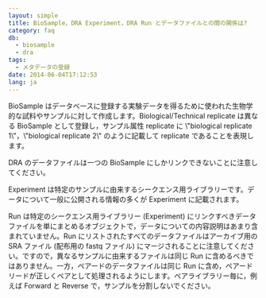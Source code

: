 ```yaml
---
layout: simple
title: BioSample，DRA Experiment，DRA Run とデータファイルとの間の関係は?
category: faq
db:
  - biosample
  - dra
tags: 
  - メタデータの登録
date: 2014-06-04T17:12:53
lang: ja
---
```




<p>BioSample はデータベースに登録する実験データを得るために使われた生物学的な試料やサンプルに対して作成します。Biological/Technical replicate は異なる BioSample として登録し，サンプル属性 replicate に \"biological replicate 1\"，\"biological replicate 2\" のように記載して replicate であることを表現します。</p>
<p>DRA のデータファイルは一つの BioSample にしかリンクできないことに注意してください。</p>
<p>Experiment は特定のサンプルに由来するシークエンス用ライブラリーです。データについて一般に公開される情報の多くが Experiment に記載されます。 </p>
<p>Run は特定のシークエンス用ライブラリー (Experiment) にリンクすべきデータファイルを単にまとめるオブジェクトで，データについての内容説明はあまり含まれていません。Run にリストされたすべてのデータファイルはアーカイブ用の SRA ファイル (配布用の fastq ファイル) にマージされることに注意してください。ですので，異なるサンプルに由来するファイルは同じ Run に含めるべきではありません。一方，ペアードのデータファイルは同じ Run に含め，ペアードリードが正しくペアとして処理されるようにします。ペアライブラリー毎に，例えば Forward と Reverse で，サンプルを分割しないでください。</p>
